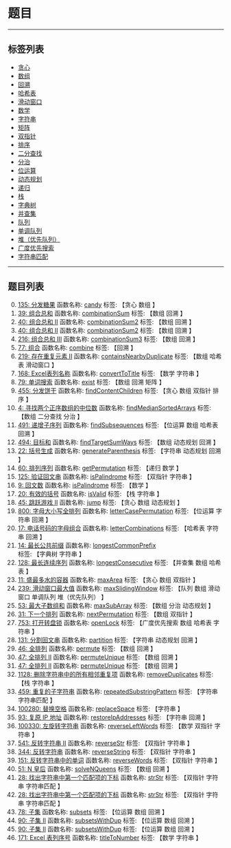 # 题目 
 ---- 
## 标签列表 
 - [贪心](https://leetcode.cn/tag/greedy/problemset) 
- [数组](https://leetcode.cn/tag/array/problemset) 
- [回溯](https://leetcode.cn/tag/backtracking/problemset) 
- [哈希表](https://leetcode.cn/tag/hash-table/problemset) 
- [滑动窗口](https://leetcode.cn/tag/sliding-window/problemset) 
- [数学](https://leetcode.cn/tag/math/problemset) 
- [字符串](https://leetcode.cn/tag/string/problemset) 
- [矩阵](https://leetcode.cn/tag/matrix/problemset) 
- [双指针](https://leetcode.cn/tag/two-pointers/problemset) 
- [排序](https://leetcode.cn/tag/sorting/problemset) 
- [二分查找](https://leetcode.cn/tag/binary-search/problemset) 
- [分治](https://leetcode.cn/tag/divide-and-conquer/problemset) 
- [位运算](https://leetcode.cn/tag/bit-manipulation/problemset) 
- [动态规划](https://leetcode.cn/tag/dynamic-programming/problemset) 
- [递归](https://leetcode.cn/tag/recursion/problemset) 
- [栈](https://leetcode.cn/tag/stack/problemset) 
- [字典树](https://leetcode.cn/tag/trie/problemset) 
- [并查集](https://leetcode.cn/tag/union-find/problemset) 
- [队列](https://leetcode.cn/tag/queue/problemset) 
- [单调队列](https://leetcode.cn/tag/monotonic-queue/problemset) 
- [堆（优先队列）](https://leetcode.cn/tag/heap-priority-queue/problemset) 
- [广度优先搜索](https://leetcode.cn/tag/breadth-first-search/problemset) 
- [字符串匹配](https://leetcode.cn/tag/string-matching/problemset) 
---- 
 ## 题目列表 
 0. [135: 分发糖果](https://leetcode.cn/problems/candy/) 函数名称: [candy](https://github.com/vannvan/archives/blob/master/Iteration/Codes/Leetcode//candy.ts) 标签: 【贪心  数组 】 
1. [39: 组合总和](https://leetcode.cn/problems/combination-sum/) 函数名称: [combinationSum](https://github.com/vannvan/archives/blob/master/Iteration/Codes/Leetcode//combinationSum.ts) 标签: 【数组  回溯 】 
2. [40: 组合总和 II](https://leetcode.cn/problems/combination-sum-ii/) 函数名称: [combinationSum2](https://github.com/vannvan/archives/blob/master/Iteration/Codes/Leetcode//combinationSum2.ts) 标签: 【数组  回溯 】 
3. [40: 组合总和 II](https://leetcode.cn/problems/combination-sum-ii/) 函数名称: [combinationSum2](https://github.com/vannvan/archives/blob/master/Iteration/Codes/Leetcode//combinationSum2.ts) 标签: 【数组  回溯 】 
4. [216: 组合总和 III](https://leetcode.cn/problems/combination-sum-iii/) 函数名称: [combinationSum3](https://github.com/vannvan/archives/blob/master/Iteration/Codes/Leetcode//combinationSum3.ts) 标签: 【数组  回溯 】 
5. [77: 组合](https://leetcode.cn/problems/combinations/) 函数名称: [combine](https://github.com/vannvan/archives/blob/master/Iteration/Codes/Leetcode//combine.ts) 标签: 【回溯 】 
6. [219: 存在重复元素 II](https://leetcode.cn/problems/contains-duplicate-ii/) 函数名称: [containsNearbyDuplicate](https://github.com/vannvan/archives/blob/master/Iteration/Codes/Leetcode//containsNearbyDuplicate.ts) 标签: 【数组  哈希表  滑动窗口 】 
7. [168: Excel表列名称](https://leetcode.cn/problems/excel-sheet-column-title/) 函数名称: [convertToTitle](https://github.com/vannvan/archives/blob/master/Iteration/Codes/Leetcode//convertToTitle.ts) 标签: 【数学  字符串 】 
8. [79: 单词搜索](https://leetcode.cn/problems/word-search/) 函数名称: [exist](https://github.com/vannvan/archives/blob/master/Iteration/Codes/Leetcode//exist.ts) 标签: 【数组  回溯  矩阵 】 
9. [455: 分发饼干](https://leetcode.cn/problems/assign-cookies/) 函数名称: [findContentChildren](https://github.com/vannvan/archives/blob/master/Iteration/Codes/Leetcode//findContentChildren.ts) 标签: 【贪心  数组  双指针  排序 】 
10. [4: 寻找两个正序数组的中位数](https://leetcode.cn/problems/median-of-two-sorted-arrays/) 函数名称: [findMedianSortedArrays](https://github.com/vannvan/archives/blob/master/Iteration/Codes/Leetcode//findMedianSortedArrays.ts) 标签: 【数组  二分查找  分治 】 
11. [491: 递增子序列](https://leetcode.cn/problems/non-decreasing-subsequences/) 函数名称: [findSubsequences](https://github.com/vannvan/archives/blob/master/Iteration/Codes/Leetcode//findSubsequences.ts) 标签: 【位运算  数组  哈希表  回溯 】 
12. [494: 目标和](https://leetcode.cn/problems/target-sum/) 函数名称: [findTargetSumWays](https://github.com/vannvan/archives/blob/master/Iteration/Codes/Leetcode//findTargetSumWays.ts) 标签: 【数组  动态规划  回溯 】 
13. [22: 括号生成](https://leetcode.cn/problems/generate-parentheses/) 函数名称: [generateParenthesis](https://github.com/vannvan/archives/blob/master/Iteration/Codes/Leetcode//generateParenthesis.ts) 标签: 【字符串  动态规划  回溯 】 
14. [60: 排列序列](https://leetcode.cn/problems/permutation-sequence/) 函数名称: [getPermutation](https://github.com/vannvan/archives/blob/master/Iteration/Codes/Leetcode//getPermutation.ts) 标签: 【递归  数学 】 
15. [125: 验证回文串](https://leetcode.cn/problems/valid-palindrome/) 函数名称: [isPalindrome](https://github.com/vannvan/archives/blob/master/Iteration/Codes/Leetcode//isPalindrome.ts) 标签: 【双指针  字符串 】 
16. [9: 回文数](https://leetcode.cn/problems/palindrome-number/) 函数名称: [isPalindrome](https://github.com/vannvan/archives/blob/master/Iteration/Codes/Leetcode//isPalindrome.ts) 标签: 【数学 】 
17. [20: 有效的括号](https://leetcode.cn/problems/valid-parentheses/) 函数名称: [isValid](https://github.com/vannvan/archives/blob/master/Iteration/Codes/Leetcode//isValid.ts) 标签: 【栈  字符串 】 
18. [45: 跳跃游戏 II](https://leetcode.cn/problems/jump-game-ii/) 函数名称: [jump](https://github.com/vannvan/archives/blob/master/Iteration/Codes/Leetcode//jump.ts) 标签: 【贪心  数组  动态规划 】 
19. [800: 字母大小写全排列](https://leetcode.cn/problems/letter-case-permutation/) 函数名称: [letterCasePermutation](https://github.com/vannvan/archives/blob/master/Iteration/Codes/Leetcode//letterCasePermutation.ts) 标签: 【位运算  字符串  回溯 】 
20. [17: 电话号码的字母组合](https://leetcode.cn/problems/letter-combinations-of-a-phone-number/) 函数名称: [letterCombinations](https://github.com/vannvan/archives/blob/master/Iteration/Codes/Leetcode//letterCombinations.ts) 标签: 【哈希表  字符串  回溯 】 
21. [14: 最长公共前缀](https://leetcode.cn/problems/longest-common-prefix/) 函数名称: [longestCommonPrefix](https://github.com/vannvan/archives/blob/master/Iteration/Codes/Leetcode//longestCommonPrefix.ts) 标签: 【字典树  字符串 】 
22. [128: 最长连续序列](https://leetcode.cn/problems/longest-consecutive-sequence/) 函数名称: [longestConsecutive](https://github.com/vannvan/archives/blob/master/Iteration/Codes/Leetcode//longestConsecutive.ts) 标签: 【并查集  数组  哈希表 】 
23. [11: 盛最多水的容器](https://leetcode.cn/problems/container-with-most-water/) 函数名称: [maxArea](https://github.com/vannvan/archives/blob/master/Iteration/Codes/Leetcode//maxArea.ts) 标签: 【贪心  数组  双指针 】 
25. [239: 滑动窗口最大值](https://leetcode.cn/problems/sliding-window-maximum/) 函数名称: [maxSlidingWindow](https://github.com/vannvan/archives/blob/master/Iteration/Codes/Leetcode//maxSlidingWindow.ts) 标签: 【队列  数组  滑动窗口  单调队列  堆（优先队列） 】 
26. [53: 最大子数组和](https://leetcode.cn/problems/maximum-subarray/) 函数名称: [maxSubArray](https://github.com/vannvan/archives/blob/master/Iteration/Codes/Leetcode//maxSubArray.ts) 标签: 【数组  分治  动态规划 】 
29. [31: 下一个排列](https://leetcode.cn/problems/next-permutation/) 函数名称: [nextPermutation](https://github.com/vannvan/archives/blob/master/Iteration/Codes/Leetcode//nextPermutation.ts) 标签: 【数组  双指针 】 
30. [753: 打开转盘锁](https://leetcode.cn/problems/open-the-lock/) 函数名称: [openLock](https://github.com/vannvan/archives/blob/master/Iteration/Codes/Leetcode//openLock.ts) 标签: 【广度优先搜索  数组  哈希表  字符串 】 
31. [131: 分割回文串](https://leetcode.cn/problems/palindrome-partitioning/) 函数名称: [partition](https://github.com/vannvan/archives/blob/master/Iteration/Codes/Leetcode//partition.ts) 标签: 【字符串  动态规划  回溯 】 
32. [46: 全排列](https://leetcode.cn/problems/permutations/) 函数名称: [permute](https://github.com/vannvan/archives/blob/master/Iteration/Codes/Leetcode//permute.ts) 标签: 【数组  回溯 】 
33. [47: 全排列 II](https://leetcode.cn/problems/permutations-ii/) 函数名称: [permuteUnique](https://github.com/vannvan/archives/blob/master/Iteration/Codes/Leetcode//permuteUnique.ts) 标签: 【数组  回溯 】 
34. [47: 全排列 II](https://leetcode.cn/problems/permutations-ii/) 函数名称: [permuteUnique](https://github.com/vannvan/archives/blob/master/Iteration/Codes/Leetcode//permuteUnique.ts) 标签: 【数组  回溯 】 
37. [1128: 删除字符串中的所有相邻重复项](https://leetcode.cn/problems/remove-all-adjacent-duplicates-in-string/) 函数名称: [removeDuplicates](https://github.com/vannvan/archives/blob/master/Iteration/Codes/Leetcode//removeDuplicates.ts) 标签: 【栈  字符串 】 
38. [459: 重复的子字符串](https://leetcode.cn/problems/repeated-substring-pattern/) 函数名称: [repeatedSubstringPattern](https://github.com/vannvan/archives/blob/master/Iteration/Codes/Leetcode//repeatedSubstringPattern.ts) 标签: 【字符串  字符串匹配 】 
39. [100280: 替换空格](https://leetcode.cn/problems/ti-huan-kong-ge-lcof/) 函数名称: [replaceSpace](https://github.com/vannvan/archives/blob/master/Iteration/Codes/Leetcode//replaceSpace.ts) 标签: 【字符串 】 
40. [93: 复原 IP 地址](https://leetcode.cn/problems/restore-ip-addresses/) 函数名称: [restoreIpAddresses](https://github.com/vannvan/archives/blob/master/Iteration/Codes/Leetcode//restoreIpAddresses.ts) 标签: 【字符串  回溯 】 
41. [100330: 左旋转字符串](https://leetcode.cn/problems/zuo-xuan-zhuan-zi-fu-chuan-lcof/) 函数名称: [reverseLeftWords](https://github.com/vannvan/archives/blob/master/Iteration/Codes/Leetcode//reverseLeftWords.ts) 标签: 【数学  双指针  字符串 】 
42. [541: 反转字符串 II](https://leetcode.cn/problems/reverse-string-ii/) 函数名称: [reverseStr](https://github.com/vannvan/archives/blob/master/Iteration/Codes/Leetcode//reverseStr.ts) 标签: 【双指针  字符串 】 
43. [344: 反转字符串](https://leetcode.cn/problems/reverse-string/) 函数名称: [reverseString](https://github.com/vannvan/archives/blob/master/Iteration/Codes/Leetcode//reverseString.ts) 标签: 【双指针  字符串 】 
44. [151: 反转字符串中的单词](https://leetcode.cn/problems/reverse-words-in-a-string/) 函数名称: [reverseWords](https://github.com/vannvan/archives/blob/master/Iteration/Codes/Leetcode//reverseWords.ts) 标签: 【双指针  字符串 】 
46. [51: N 皇后](https://leetcode.cn/problems/n-queens/) 函数名称: [solveNQueens](https://github.com/vannvan/archives/blob/master/Iteration/Codes/Leetcode//solveNQueens.ts) 标签: 【数组  回溯 】 
47. [28: 找出字符串中第一个匹配项的下标](https://leetcode.cn/problems/find-the-index-of-the-first-occurrence-in-a-string/) 函数名称: [strStr](https://github.com/vannvan/archives/blob/master/Iteration/Codes/Leetcode//strStr.ts) 标签: 【双指针  字符串  字符串匹配 】 
48. [28: 找出字符串中第一个匹配项的下标](https://leetcode.cn/problems/find-the-index-of-the-first-occurrence-in-a-string/) 函数名称: [strStr](https://github.com/vannvan/archives/blob/master/Iteration/Codes/Leetcode//strStr.ts) 标签: 【双指针  字符串  字符串匹配 】 
49. [78: 子集](https://leetcode.cn/problems/subsets/) 函数名称: [subsets](https://github.com/vannvan/archives/blob/master/Iteration/Codes/Leetcode//subsets.ts) 标签: 【位运算  数组  回溯 】 
50. [90: 子集 II](https://leetcode.cn/problems/subsets-ii/) 函数名称: [subsetsWithDup](https://github.com/vannvan/archives/blob/master/Iteration/Codes/Leetcode//subsetsWithDup.ts) 标签: 【位运算  数组  回溯 】 
51. [90: 子集 II](https://leetcode.cn/problems/subsets-ii/) 函数名称: [subsetsWithDup](https://github.com/vannvan/archives/blob/master/Iteration/Codes/Leetcode//subsetsWithDup.ts) 标签: 【位运算  数组  回溯 】 
52. [171: Excel 表列序号](https://leetcode.cn/problems/excel-sheet-column-number/) 函数名称: [titleToNumber](https://github.com/vannvan/archives/blob/master/Iteration/Codes/Leetcode//titleToNumber.ts) 标签: 【数学  字符串 】 
